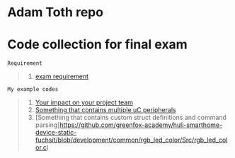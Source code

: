 # Adam Toth repo


# Code collection for final exam

```
Requirement
```
>1. [exam requirement](https://github.com/greenfox-academy/definitions/blob/master/requirement/final-hardware.md)

```
My example codes
```
>1. [Your impact on your project team](https://github.com/greenfox-academy/huli-smarthome-device-static-fuchsit)
>2. [Something that contains multiple uC peripherals](https://github.com/greenfox-academy/tothadam000/blob/75df213d986c87ef33a2cbef158a58632aaf97b8/tothadam000/greenfox/STM32Cube_FW_F7_V1.8.0/Projects/STM32746G-Discovery/GreenFox/reaction_game/Src/main.c)
>3. [Something that contains custom struct definitions and command parsing]https://github.com/greenfox-academy/huli-smarthome-device-static-fuchsit/blob/development/common/rgb_led_color/Src/rgb_led_color.c)

